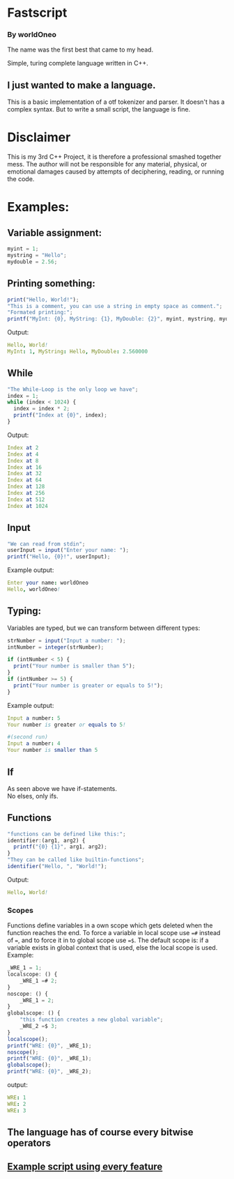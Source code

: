 # Fastscript

### By worldOneo

The name was the first best that came to my head.

Simple, turing complete language written in C++.

## I just wanted to make a language.

This is a basic implementation of a otf tokenizer and parser. It doesn't has a complex syntax. But to write a small script, the language is fine.

# Disclaimer
This is my 3rd C++ Project, it is therefore a professional smashed together mess.
The author will not be responsible for any material, physical, or emotional damages caused
by attempts of deciphering, reading, or running the code.

# Examples:

## Variable assignment:

```js
myint = 1;
mystring = "Hello";
mydouble = 2.56;
```

## Printing something:

```js
print("Hello, World!");
"This is a comment, you can use a string in empty space as comment.";
"Formated printing:";
printf("MyInt: {0}, MyString: {1}, MyDouble: {2}", myint, mystring, mydouble);
```

Output:

```nim
Hello, World!
MyInt: 1, MyString: Hello, MyDouble: 2.560000
```

## While

```js
"The While-Loop is the only loop we have";
index = 1;
while (index < 1024) {
  index = index * 2;
  printf("Index at {0}", index);
}
```

Output:

```nim
Index at 2
Index at 4
Index at 8
Index at 16
Index at 32
Index at 64
Index at 128
Index at 256
Index at 512
Index at 1024
```

## Input

```js
"We can read from stdin";
userInput = input("Enter your name: ");
printf("Hello, {0}!", userInput);
```

Example output:

```nim
Enter your name: worldOneo
Hello, worldOneo!
```

## Typing:

Variables are typed, but we can transform between different types:

```js
strNumber = input("Input a number: ");
intNumber = integer(strNumber);

if (intNumber < 5) {
  print("Your number is smaller than 5");
}
if (intNumber >= 5) {
  print("Your number is greater or equals to 5!");
}
```

Example output:

```nim
Input a number: 5
Your number is greater or equals to 5!

#(second run)
Input a number: 4
Your number is smaller than 5
```

## If

As seen above we have if-statements.  
No elses, only ifs.

## Functions

```js
"functions can be defined like this:";
identifier:(arg1, arg2) {
  printf("{0} {1}", arg1, arg2);
}
"They can be called like builtin-functions";
identifier("Hello, ", "World!");
```

Output:

```nim
Hello, World!
```

### Scopes

Functions define variables in a own scope which gets deleted when the function reaches the end.
To force a variable in local scope use `=#` instead of `=`, and to force it in to global scope use `=$`.
The default scope is:
if a variable exists in global context that is used, else the local scope is used.
Example:

```js
_WRE_1 = 1;
localscope: () {
    _WRE_1 =# 2;
}
noscope: () {
    _WRE_1 = 2;
}
globalscope: () {
    "this function creates a new global variable";
    _WRE_2 =$ 3;
}
localscope();
printf("WRE: {0}", _WRE_1);
noscope();
printf("WRE: {0}", _WRE_1);
globalscope();
printf("WRE: {0}", _WRE_2);
```
output:

```nim
WRE: 1
WRE: 2
WRE: 3
```

## The language has of course every bitwise operators

## [Example script using every feature](https://github.com/worldOneo/fastscript/blob/master/script.fsc)
